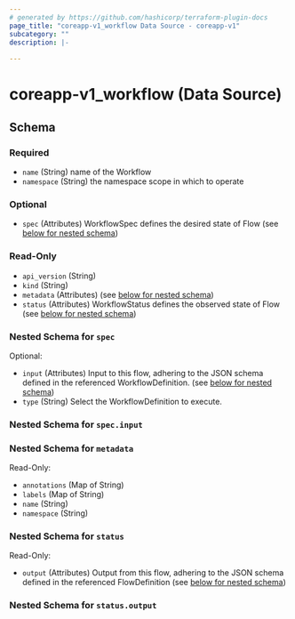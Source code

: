 ```yaml
---
# generated by https://github.com/hashicorp/terraform-plugin-docs
page_title: "coreapp-v1_workflow Data Source - coreapp-v1"
subcategory: ""
description: |-
  
---
```


# coreapp-v1_workflow (Data Source)





<!-- schema generated by tfplugindocs -->
## Schema

### Required

- `name` (String) name of the Workflow
- `namespace` (String) the namespace scope in which to operate

### Optional

- `spec` (Attributes) WorkflowSpec defines the desired state of Flow (see [below for nested schema](#nestedatt--spec))

### Read-Only

- `api_version` (String)
- `kind` (String)
- `metadata` (Attributes) (see [below for nested schema](#nestedatt--metadata))
- `status` (Attributes) WorkflowStatus defines the observed state of Flow (see [below for nested schema](#nestedatt--status))

<a id="nestedatt--spec"></a>
### Nested Schema for `spec`

Optional:

- `input` (Attributes) Input to this flow, adhering to the JSON schema defined in the referenced WorkflowDefinition. (see [below for nested schema](#nestedatt--spec--input))
- `type` (String) Select the WorkflowDefinition to execute.

<a id="nestedatt--spec--input"></a>
### Nested Schema for `spec.input`



<a id="nestedatt--metadata"></a>
### Nested Schema for `metadata`

Read-Only:

- `annotations` (Map of String)
- `labels` (Map of String)
- `name` (String)
- `namespace` (String)


<a id="nestedatt--status"></a>
### Nested Schema for `status`

Read-Only:

- `output` (Attributes) Output from this flow, adhering to the JSON schema defined in the referenced FlowDefinition (see [below for nested schema](#nestedatt--status--output))

<a id="nestedatt--status--output"></a>
### Nested Schema for `status.output`

